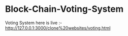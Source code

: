 # Block-Chain-Voting-System
Voting System
here is live :- http://127.0.0.1:3000/clone%20websites/voting.html

